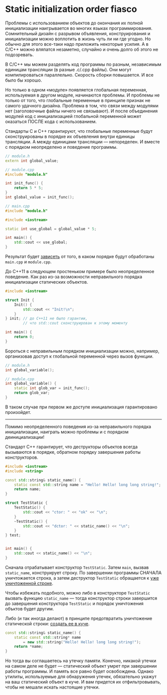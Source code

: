 # Static initialization order fiasco

Проблемы с использованием объектов до окончания их полной инициализации наигрывается во многих языках программирования. Сомнительный дизайн с разрывом объявления, конструирования и инициализации можно воплотить в жизнь чуть ли ни где угодно. Но обычно для этого все-таки надо
приложить некоторые усилия. А в C/C++ можно вляпатся незаметно, случайно и очень долго об этого не подозревать.

В C/C++ мы можем разделять код программы по разным, независимым единицам трансляции 
(в разные .c/.cpp файлы). Они могут компилироваться параллельно.
Скорость сборки повышается. И все было бы хорошо.

Но только в одном «модуле» появляется глобальная переменная, используемая в другом модуле, начинаются проблемы. И проблемы не только от того, что глобальные переменные в принципе признак не самого удачного дизайна. Проблема в том, что связи между модулями нет (заголовочные файлы ничего не связывают). И после объединения модулей код с инициализацией глобальной переменной может оказаться ПОСЛЕ кода с использованием.

Стандарты C и С++ гарантируют, что глобальные переменные будут сконструированы в порядке их объевления внутри единицы трансляции. А между единицами трансляции — непоределен. И вместе с порядком неопределено и поведение программы.

```C++
// module.h
extern int global_value;

// module.cpp
#include "module.h"

int init_func() {
    return 5 * 5;
}
int global_value = init_func(); 

// main.cpp
#include "module.h"

#include <iostream>

static int use_global = global_value * 5;

int main() {
    std::cout << use_global;
}
```
Результат будет [зависеть](https://godbolt.org/z/zvffd1) от того, в каком порядке будут обработаны `main.cpp` и `module.cpp`.

До C++11 в следующем простеньком примере было неопределенное поведение. Как раз из-за возможности неправильного порядка инициализации статических объектов.

```C++
#include <iostream>

struct Init {
    Init() {
        std::cout << "Init!\n"; 
    }
} init; // до C++11 не было гарантии,
        // что std::cout сконструирован к этому моменту

int main() {
    return 0;
}
```

Бороться с неправильным порядком инициализации можно, например, организовав доступ к
глобальной переменной через вызов функции.

```C++
// module.h
int global_variable();

// module.cpp
int global_variable() {
    static int glob_var = init_func();
    return glob_var;
}
```

В таком случае при первом же доступе инициализация гарантировано произойдет.

-----------------

Помимо неопределенного поведения из-за неправильного порядка инициализации, наиграть можно
проблемы и с порядком деинициализации!

Стандарт C++ гарантирует, что деструкторы объектов всегда вызываются в порядке, обратном порядку завершения работы конструкторов.

```C++
#include <iostream>
#include <string>

const std::string& static_name() {
    static const std::string name = "Hello! Hello! long long string!";        
    return name;
}

struct TestStatic {
    TestStatic() {
        std::cout << "ctor: " << "ok" << "\n";
    }
    ~TestStatic() {
        std::cout << "dctor: " << static_name() << "\n";
    }
} test;


int main() {
    std::cout << static_name() << "\n";
}
```

Сначала отрабатывает конструктор `TestStatic`. Затем `main`, вызвав `static_name`, конструирует строку.
По завершении программы СНАЧАЛА уничтожается строка, а затем деструктор `TestStatic`
обращается к [уже уничтоженной строке](https://godbolt.org/z/b5Krcz).

Чтобы избежать подобного, можно либо в конструкторе `TestStatic` вызвать функцию
`static_name` — тогда конструктор строки завершится до завершения конструктора `TestStatic` и
порядок уничтожения объктов будет другим.

Либо (и так иногда делают) в принципе предотвратить уничтожение статической строки: [создать ее в куче](https://godbolt.org/z/j7aY7q).

```C++
const std::string& static_name() {
    static const std::string* name 
        = new std::string("Hello! Hello! long long string!");        
    return *name;
}
```

Но тогда вы соглашаетесь на утечку памяти. Конечно, никакой утечки на самом деле не будет — статический объект умрет при завершении работы программы. И память все равно будет освобождена.
Однако утилиты, используемые для обнаружения утечек, обязательно укажут на ваш статический объект в куче. И вам придется их отфильтровывать, чтобы не мешали искать настоящие утечки.